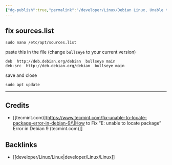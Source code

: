 ```yaml
---
{"dg-publish":true,"permalink":"/developer/Linux/Debian Linux, Unable to Locate Package/","noteIcon":""}
---
```


## fix sources.list

```shell
sudo nano /etc/apt/sources.list
```

paste this in the file (change `bullseye` to your current version)
```shell
deb  http://deb.debian.org/debian  bullseye main
deb-src  http://deb.debian.org/debian  bullseye main
```

save and close

```shell
sudo apt update
```


---
## Credits
- [[tecmint.com)](https://www.tecmint.com/fix-unable-to-locate-package-error-in-debian-9/\|How to Fix “E: unable to locate package” Error in Debian 9 (tecmint.com)]]

## Backlinks
- [[developer/Linux/Linux\|developer/Linux/Linux]]